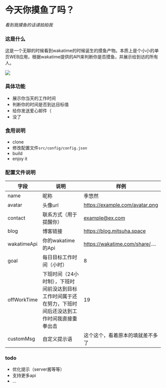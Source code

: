# 今天你摸鱼了吗？
*看到我摸鱼的话请拍拍我*

### 这是什么
这是一个无聊的时候看到wakatime的时候诞生的摸鱼产物。本质上是个小小的单页WEB应用，根据wakatime提供的API来判断你是否摸鱼，并展示给到访的所有人。

![](https://s6.jpg.cm/2021/12/06/LQIlgQ.png)

### 具体功能
 - 展示你当天的工作时间
 - 判断你的时间是否到达目标值
 - 给你发送爱心邮件（
 - 没了

### 食用说明
 - clone
 - 修改配置文件`src/config/config.json`
 - build
 - enjoy it

### 配置文件说明

| 字段        | 说明                                                         | 样例                                    |
| ----------- | ------------------------------------------------------------ | --------------------------------------- |
| name        | 昵称                                                         | 季悠然                                  |
| avatar      | 头像url                                                      | https://example.com/avatar.png          |
| contact     | 联系方式（用于提醒你）                                       | example@ex.com                          |
| blog        | 博客链接                                                     | https://blog.mitsuha.space              |
| wakatimeApi | 你的wakatime的Api                                            | https://wakatime.com/share/.... |
| goal        | 每日目标工作时间（小时）                                     | 8                                       |
| offWorkTime | 下班时间（24小时制），下班时间前没达到目标工作时间属于还在努力，下班时间后还没达到工作时间我直接重拳出击 | 19                                      |
| customMsg   | 自定义提示语                                                 | 这个这个，看着原本的填就差不多了        |



### todo

- 优化提示（server酱等等）
- 支持更多api
- ...
